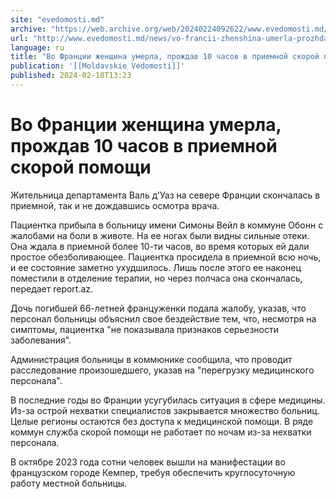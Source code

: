 ```yaml
---
site: "evedomosti.md"
archive: "https://web.archive.org/web/20240224092622/www.evedomosti.md/news/vo-francii-zhenshina-umerla-prozhdav-10-chasov-v-priemnoj-sk"
url: "http://www.evedomosti.md/news/vo-francii-zhenshina-umerla-prozhdav-10-chasov-v-priemnoj-sk"
language: ru
title: "Во Франции женщина умерла, прождав 10 часов в приемной скорой помощи"
publication: '[[Moldavskie Vedomosti]]'
published: 2024-02-18T13:23
---
```


# Во Франции женщина умерла, прождав 10 часов в приемной скорой помощи

Жительница департамента Валь д'Уаз на севере Франции скончалась в приемной, так и не дождавшись осмотра врача.

Пациентка прибыла в больницу имени Симоны Вейл в коммуне Обонн с жалобами на боли в животе. На ее ногах были видны сильные отеки. Она ждала в приемной более 10-ти часов, во время которых ей дали простое обезболивающее. Пациентка просидела в приемной всю ночь, и ее состояние заметно ухудшилось. Лишь после этого ее наконец поместили в отделение терапии, но через полчаса она скончалась, передает report.az.

Дочь погибшей 66-летней француженки подала жалобу, указав, что персонал больницы объяснил свое бездействие тем, что, несмотря на симптомы, пациентка "не показывала признаков серьезности заболевания".

Администрация больницы в коммюнике сообщила, что проводит расследование произошедшего, указав на "перегрузку медицинского персонала".

В последние годы во Франции усугубилась ситуация в сфере медицины. Из-за острой нехватки специалистов закрывается множество больниц. Целые регионы остаются без доступа к медицинской помощи. В ряде коммун служба скорой помощи не работает по ночам из-за нехватки персонала.

В октябре 2023 года сотни человек вышли на манифестации во французском городе Кемпер, требуя обеспечить круглосуточную работу местной больницы.
